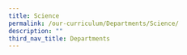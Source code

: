 ```yaml
---
title: Science
permalink: /our-curriculum/Departments/Science/
description: ""
third_nav_title: Departments
---
```


